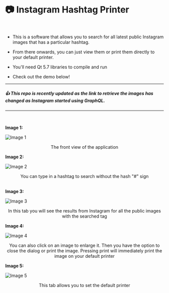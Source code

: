 # :camera: Instagram Hashtag Printer
<br>

- This is a software that allows you to search for all latest public Instagram images that has a particular hashtag.

- From there onwards, you can just view them or print them directly to your default printer.

* You'll need Qt 5.7 libraries to compile and run

* Check out the demo below!

---

##### :+1: This repo is recently updated as the link to retrieve the images has changed as Instagram started using GraphQL.

---
<br>

**Image 1:**

![Image 1](https://raw.githubusercontent.com/ttimt/Instagram-Hash-Printer/master/screenshots/Capture1.PNG)
<p align="center">The front view of the application<br></p>

**Image 2:**

![Image 2](https://raw.githubusercontent.com/ttimt/Instagram-Hash-Printer/master/screenshots/Capture2.PNG)
<p align="center">You can type in a hashtag to search without the hash "#" sign<br><br></p>

**Image 3:**

![Image 3](https://raw.githubusercontent.com/ttimt/Instagram-Hash-Printer/master/screenshots/Capture3.PNG)
<p align="center">In this tab you will see the results from Instagram for all the public images with the searched tag<br></p>

**Image 4:**

![Image 4](https://raw.githubusercontent.com/ttimt/Instagram-Hash-Printer/master/screenshots/Capture4.PNG)
<p align="center">You can also click on an image to enlarge it. Then you have the option to close the dialog or print the image.
Pressing print will immediately print the image on your default printer<br></p>


**Image 5:**

![Image 5](https://raw.githubusercontent.com/ttimt/Instagram-Hash-Printer/master/screenshots/Capture5.PNG)
<p align="center">This tab allows you to set the default printer<br></p>
